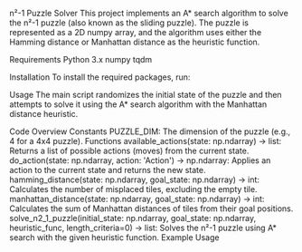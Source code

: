 n²-1 Puzzle Solver
This project implements an A* search algorithm to solve the n²-1 puzzle (also known as the sliding puzzle). The puzzle is represented as a 2D numpy array, and the algorithm uses either the Hamming distance or Manhattan distance as the heuristic function.

Requirements
Python 3.x
numpy
tqdm

Installation
To install the required packages, run:

Usage
The main script randomizes the initial state of the puzzle and then attempts to solve it using the A* search algorithm with the Manhattan distance heuristic.

Code Overview
Constants
PUZZLE_DIM: The dimension of the puzzle (e.g., 4 for a 4x4 puzzle).
Functions
available_actions(state: np.ndarray) -> list: Returns a list of possible actions (moves) from the current state.
do_action(state: np.ndarray, action: 'Action') -> np.ndarray: Applies an action to the current state and returns the new state.
hamming_distance(state: np.ndarray, goal_state: np.ndarray) -> int: Calculates the number of misplaced tiles, excluding the empty tile.
manhattan_distance(state: np.ndarray, goal_state: np.ndarray) -> int: Calculates the sum of Manhattan distances of tiles from their goal positions.
solve_n2_1_puzzle(initial_state: np.ndarray, goal_state: np.ndarray, heuristic_func, length_criteria=0) -> list: Solves the n²-1 puzzle using A* search with the given heuristic function.
Example Usage